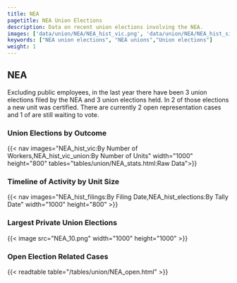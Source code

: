 ```yaml
---
title: NEA
pagetitle: NEA Union Elections
description: Data on recent union elections involving the NEA.
images: ['data/union/NEA/NEA_hist_vic.png', 'data/union/NEA/NEA_hist_size.png', 'data/union/NEA/NEA_10.png']
keywords: ["NEA union elections", "NEA unions","Union elections"]
weight: 1
---
```

##  NEA

Excluding public employees, in the last year there have been 3 union elections filed by the NEA and 3 union elections held. In 2 of those elections a new unit was certified. There are currently 2 open representation cases and 1 of are still waiting to vote.

### Union Elections by Outcome
{{< nav images="NEA_hist_vic:By Number of Workers,NEA_hist_vic_union:By Number of Units" width="1000" height="800" tables="tables/union/NEA_stats.html:Raw Data">}}

### Timeline of Activity by Unit Size
{{< nav images="NEA_hist_filings:By Filing Date,NEA_hist_elections:By Tally Date" width="1000" height="800" >}}

### Largest Private Union Elections
{{< image src="NEA_10.png" width="1000" height="1000"  >}}

### Open Election Related Cases
{{< readtable table="/tables/union/NEA_open.html" >}}

